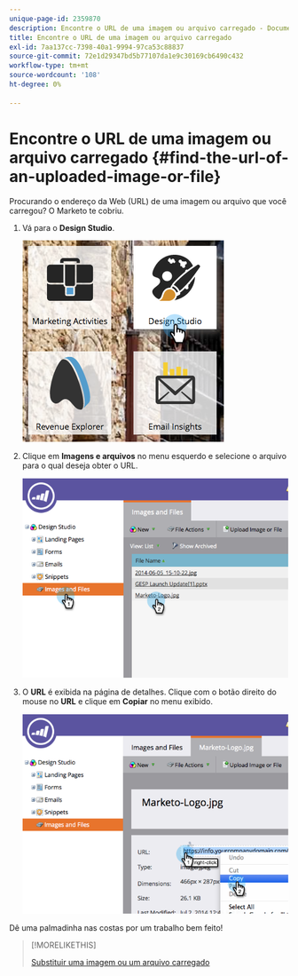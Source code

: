 ```yaml
---
unique-page-id: 2359870
description: Encontre o URL de uma imagem ou arquivo carregado - Documentos do Marketo - Documentação do produto
title: Encontre o URL de uma imagem ou arquivo carregado
exl-id: 7aa137cc-7398-40a1-9994-97ca53c88837
source-git-commit: 72e1d29347bd5b77107da1e9c30169cb6490c432
workflow-type: tm+mt
source-wordcount: '108'
ht-degree: 0%

---
```


# Encontre o URL de uma imagem ou arquivo carregado {#find-the-url-of-an-uploaded-image-or-file}

Procurando o endereço da Web (URL) de uma imagem ou arquivo que você carregou? O Marketo te cobriu.

1. Vá para o **Design Studio**.

   ![](assets/designstudio-4.png)

1. Clique em **Imagens e arquivos** no menu esquerdo e selecione o arquivo para o qual deseja obter o URL.

   ![](assets/image2014-9-25-14-3a47-3a53.png)

1. O **URL** é exibida na página de detalhes. Clique com o botão direito do mouse no **URL** e clique em **Copiar** no menu exibido.

   ![](assets/image2014-9-25-14-3a48-3a16.png)

Dê uma palmadinha nas costas por um trabalho bem feito!

>[!MORELIKETHIS]
>
>[Substituir uma imagem ou um arquivo carregado](/help/marketo/product-docs/demand-generation/images-and-files/replace-an-uploaded-image-or-file.md)
